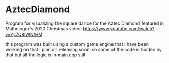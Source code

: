 # AztecDiamond
Program for visualizing the square dance for the Aztec Diamond featured in Mathologer's 2020 Christmas video: https://www.youtube.com/watch?v=Yy7Q8IWNfHM




this program was built using a custom game engine that I have been working on that I plan on releasing soon, so some of the code is hidden by that but all the logic is in main.cpp still

